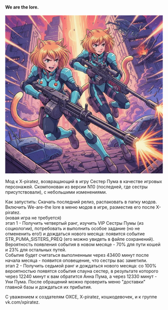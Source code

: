 #### We are the lore.

![picture](kdpv.webp "Puma Sisters")

Мод к X-piratez, возвращающий в игру Сестер Пума в качестве игровых персонажей.
Скомпонован из версии N10 (последней, где сестры присутствовали), с небольшими изменениями.

Как запустить: 
Скачать последний релиз, распаковать в папку модов.  
Включить We-are-the lore в меню модов в игре, разместив его после X-piratez.  
(новая игра не требуется)  
этап 1 - Получить четвертый ранг, изучить VIP Сестры Пумы (из социологии), потребовать и выполнить особое задание (но не отмененить его!) и дождаться нового месяца: появится событие STR_PUMA_SISTERS_PREQ (его можно увидеть в файле сохранений). 
Вероятность появления события в новом месяце - 70% для пути кошей и 23% для остальных путей.  
Событие будет считаться выполненным через 43400 минут после начала месяца - появится оповещение, что сестры вас заметили.  
этап 2 - Получить седьмой ранг и дождаться нового месяца: со 100% вероятностью появятся события спауна сестер, в результате которого через 12240 минут к вам обратится Анна Пума, а через 12330 минут - Уни Пума. После обращений можно проверить меню "доставки" главной базы и дождаться их прибытия.  

С уважением к создателям OXCE, X-piratez, кошкодевочек, и к группе vk.com/xpiratez.
